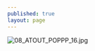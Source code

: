 ```yaml
---
published: true
layout: page
---
```

![08_ATOUT_POPPP_16.jpg]({{site.baseurl}}/data/images/8/atouts/08_ATOUT_POPPP_16.jpg)
